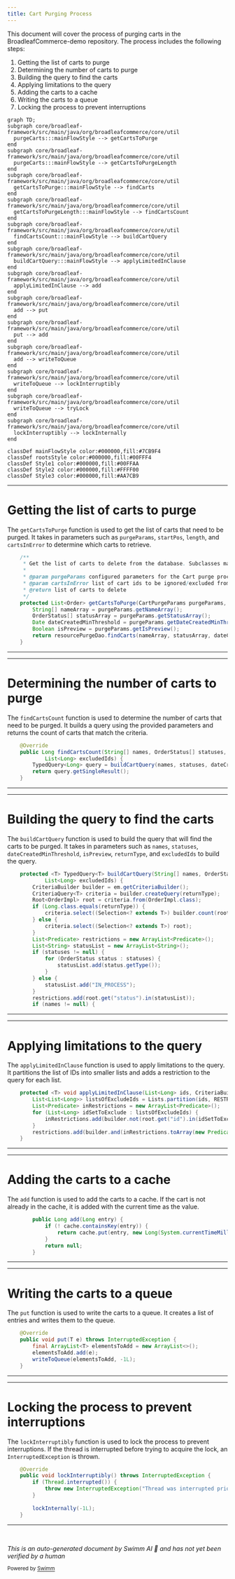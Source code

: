 ```yaml
---
title: Cart Purging Process
---
```

This document will cover the process of purging carts in the BroadleafCommerce-demo repository. The process includes the following steps:

1. Getting the list of carts to purge
2. Determining the number of carts to purge
3. Building the query to find the carts
4. Applying limitations to the query
5. Adding the carts to a cache
6. Writing the carts to a queue
7. Locking the process to prevent interruptions

```mermaid
graph TD;
subgraph core/broadleaf-framework/src/main/java/org/broadleafcommerce/core/util
  purgeCarts:::mainFlowStyle --> getCartsToPurge
end
subgraph core/broadleaf-framework/src/main/java/org/broadleafcommerce/core/util
  purgeCarts:::mainFlowStyle --> getCartsToPurgeLength
end
subgraph core/broadleaf-framework/src/main/java/org/broadleafcommerce/core/util
  getCartsToPurge:::mainFlowStyle --> findCarts
end
subgraph core/broadleaf-framework/src/main/java/org/broadleafcommerce/core/util
  getCartsToPurgeLength:::mainFlowStyle --> findCartsCount
end
subgraph core/broadleaf-framework/src/main/java/org/broadleafcommerce/core/util
  findCartsCount:::mainFlowStyle --> buildCartQuery
end
subgraph core/broadleaf-framework/src/main/java/org/broadleafcommerce/core/util
  buildCartQuery:::mainFlowStyle --> applyLimitedInClause
end
subgraph core/broadleaf-framework/src/main/java/org/broadleafcommerce/core/util
  applyLimitedInClause --> add
end
subgraph core/broadleaf-framework/src/main/java/org/broadleafcommerce/core/util
  add --> put
end
subgraph core/broadleaf-framework/src/main/java/org/broadleafcommerce/core/util
  put --> add
end
subgraph core/broadleaf-framework/src/main/java/org/broadleafcommerce/core/util
  add --> writeToQueue
end
subgraph core/broadleaf-framework/src/main/java/org/broadleafcommerce/core/util
  writeToQueue --> lockInterruptibly
end
subgraph core/broadleaf-framework/src/main/java/org/broadleafcommerce/core/util
  writeToQueue --> tryLock
end
subgraph core/broadleaf-framework/src/main/java/org/broadleafcommerce/core/util
  lockInterruptibly --> lockInternally
end

classDef mainFlowStyle color:#000000,fill:#7CB9F4
classDef rootsStyle color:#000000,fill:#00FFF4
classDef Style1 color:#000000,fill:#00FFAA
classDef Style2 color:#000000,fill:#FFFF00
classDef Style3 color:#000000,fill:#AA7CB9
```

<SwmSnippet path="/core/broadleaf-framework/src/main/java/org/broadleafcommerce/core/util/service/ResourcePurgeServiceImpl.java" line="304">

---

# Getting the list of carts to purge

The `getCartsToPurge` function is used to get the list of carts that need to be purged. It takes in parameters such as `purgeParams`, `startPos`, `length`, and `cartsInError` to determine which carts to retrieve.

```java
    /**
     * Get the list of carts to delete from the database. Subclasses may override for custom cart retrieval logic.
     *
     * @param purgeParams configured parameters for the Cart purge process
     * @param cartsInError list of cart ids to be ignored/excluded from the query
     * @return list of carts to delete
     */
    protected List<Order> getCartsToPurge(CartPurgeParams purgeParams, int startPos, int length, List<Long> cartsInError) {
        String[] nameArray = purgeParams.getNameArray();
        OrderStatus[] statusArray = purgeParams.getStatusArray();
        Date dateCreatedMinThreshold = purgeParams.getDateCreatedMinThreshold();
        Boolean isPreview = purgeParams.getIsPreview();
        return resourcePurgeDao.findCarts(nameArray, statusArray, dateCreatedMinThreshold, isPreview, startPos, length, cartsInError);
    }
```

---

</SwmSnippet>

<SwmSnippet path="/core/broadleaf-framework/src/main/java/org/broadleafcommerce/core/util/dao/ResourcePurgeDaoImpl.java" line="71">

---

# Determining the number of carts to purge

The `findCartsCount` function is used to determine the number of carts that need to be purged. It builds a query using the provided parameters and returns the count of carts that match the criteria.

```java
    @Override
    public Long findCartsCount(String[] names, OrderStatus[] statuses, Date dateCreatedMinThreshold, Boolean isPreview,
            List<Long> excludedIds) {
        TypedQuery<Long> query = buildCartQuery(names, statuses, dateCreatedMinThreshold, isPreview, Long.class, excludedIds);
        return query.getSingleResult();
    }
```

---

</SwmSnippet>

<SwmSnippet path="/core/broadleaf-framework/src/main/java/org/broadleafcommerce/core/util/dao/ResourcePurgeDaoImpl.java" line="161">

---

# Building the query to find the carts

The `buildCartQuery` function is used to build the query that will find the carts to be purged. It takes in parameters such as `names`, `statuses`, `dateCreatedMinThreshold`, `isPreview`, `returnType`, and `excludedIds` to build the query.

```java
    protected <T> TypedQuery<T> buildCartQuery(String[] names, OrderStatus[] statuses, Date dateCreatedMinThreshold, Boolean isPreview, Class<T> returnType,
            List<Long> excludedIds) {
        CriteriaBuilder builder = em.getCriteriaBuilder();
        CriteriaQuery<T> criteria = builder.createQuery(returnType);
        Root<OrderImpl> root = criteria.from(OrderImpl.class);
        if (Long.class.equals(returnType)) {
            criteria.select((Selection<? extends T>) builder.count(root));
        } else {
            criteria.select((Selection<? extends T>) root);
        }
        List<Predicate> restrictions = new ArrayList<Predicate>();
        List<String> statusList = new ArrayList<String>();
        if (statuses != null) {
            for (OrderStatus status : statuses) {
                statusList.add(status.getType());
            }
        } else {
            statusList.add("IN_PROCESS");
        }
        restrictions.add(root.get("status").in(statusList));
        if (names != null) {
```

---

</SwmSnippet>

<SwmSnippet path="/core/broadleaf-framework/src/main/java/org/broadleafcommerce/core/util/dao/ResourcePurgeDaoImpl.java" line="152">

---

# Applying limitations to the query

The `applyLimitedInClause` function is used to apply limitations to the query. It partitions the list of IDs into smaller lists and adds a restriction to the query for each list.

```java
    protected <T> void applyLimitedInClause(List<Long> ids, CriteriaBuilder builder, Root<T> root, List<Predicate> restrictions) {
        List<List<Long>> listsOfExcludeIds = Lists.partition(ids, RESTRICT_IN_CLAUSE_MAX_SIZE);
        List<Predicate> inRestrictions = new ArrayList<Predicate>();
        for (List<Long> idSetToExclude : listsOfExcludeIds) {
            inRestrictions.add(builder.not(root.get("id").in(idSetToExclude)));
        }
        restrictions.add(builder.and(inRestrictions.toArray(new Predicate[inRestrictions.size()])));
    }
```

---

</SwmSnippet>

<SwmSnippet path="/core/broadleaf-framework/src/main/java/org/broadleafcommerce/core/util/service/ResourcePurgeServiceImpl.java" line="593">

---

# Adding the carts to a cache

The `add` function is used to add the carts to a cache. If the cart is not already in the cache, it is added with the current time as the value.

```java
        public Long add(Long entry) {
            if (! cache.containsKey(entry)) {
                return cache.put(entry, new Long(System.currentTimeMillis()));
            }
            return null;
        }
```

---

</SwmSnippet>

<SwmSnippet path="/core/broadleaf-framework/src/main/java/org/broadleafcommerce/core/util/queue/ZookeeperDistributedQueue.java" line="393">

---

# Writing the carts to a queue

The `put` function is used to write the carts to a queue. It creates a list of entries and writes them to the queue.

```java
    @Override
    public void put(T e) throws InterruptedException {
        final ArrayList<T> elementsToAdd = new ArrayList<>();
        elementsToAdd.add(e);
        writeToQueue(elementsToAdd, -1L);
    }
```

---

</SwmSnippet>

<SwmSnippet path="/core/broadleaf-framework/src/main/java/org/broadleafcommerce/core/util/lock/ReentrantDistributedZookeeperLock.java" line="335">

---

# Locking the process to prevent interruptions

The `lockInterruptibly` function is used to lock the process to prevent interruptions. If the thread is interrupted before trying to acquire the lock, an `InterruptedException` is thrown.

```java
    @Override
    public void lockInterruptibly() throws InterruptedException {
        if (Thread.interrupted()) {
            throw new InterruptedException("Thread was interrupted prior to trying to acquire the lock.");
        }
        
        lockInternally(-1L);
    }
```

---

</SwmSnippet>

&nbsp;

*This is an auto-generated document by Swimm AI 🌊 and has not yet been verified by a human*

<SwmMeta version="3.0.0" repo-id="Z2l0aHViJTNBJTNBQnJvYWRsZWFmQ29tbWVyY2UtZGVtbyUzQSUzQWdpbGFkbmF2b3Q=" repo-name="BroadleafCommerce-demo" doc-type="flows"><sup>Powered by [Swimm](/)</sup></SwmMeta>
